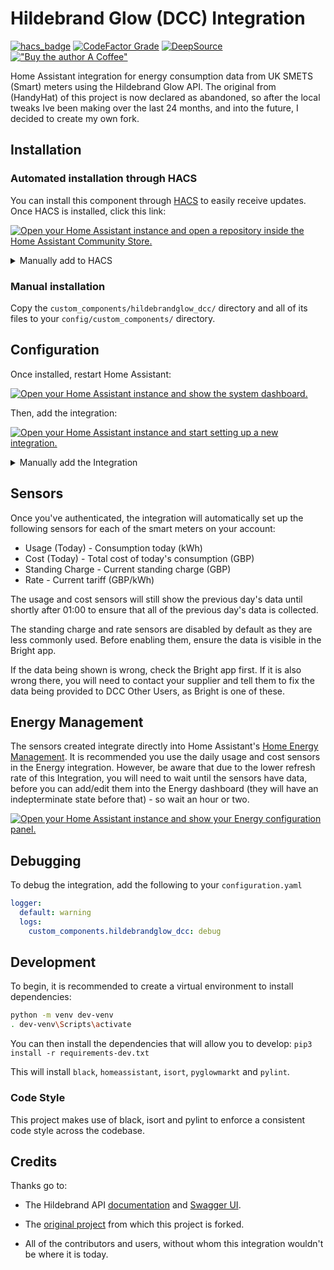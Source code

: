 # Hildebrand Glow (DCC) Integration

[![hacs_badge](https://img.shields.io/badge/HACS-Default-orange.svg?style=for-the-badge)](https://github.com/custom-components/hacs)
[![CodeFactor Grade](https://img.shields.io/codefactor/grade/github/JonandEl/ha-hildebrandglow-dcc?style=for-the-badge)](https://www.codefactor.io/repository/github/jonandel/ha-hildebrandglow-dcc)
[![DeepSource](https://deepsource.io/gh/jonandel/ha-hildebrandglow-dcc.svg/?label=active+issues&show_trend=true&token=gYN6CNb5ApHN5Pry_U-FFSYK)](https://deepsource.io/gh/JonandEl/ha-hildebrandglow-dcc/?ref=repository-badge)
[!["Buy the author A Coffee"](https://www.buymeacoffee.com/assets/img/custom_images/orange_img.png)](https://www.buymeacoffee.com/jonandel)

Home Assistant integration for energy consumption data from UK SMETS (Smart) meters using the Hildebrand Glow API.
The original from (HandyHat) of this project is now declared as abandoned, so after the local tweaks Ive been making over the last 24 months, and into the future, I decided to create my own fork.

## Installation

### Automated installation through HACS

You can install this component through [HACS](https://hacs.xyz/) to easily receive updates. Once HACS is installed, click this link:

[![Open your Home Assistant instance and open a repository inside the Home Assistant Community Store.](https://my.home-assistant.io/badges/hacs_repository.svg)](https://my.home-assistant.io/redirect/hacs_repository/?owner=jonandel&repository=ha-hildebrandglow-dcc)

<details>
  <summary>Manually add to HACS</summary>
  Visit the HACS Integrations pane and go to <i>Explore and download repositories</i>. Search for <code>Hildebrand Glow (DCC)</code>, and then hit <i>Download</i>. You'll then be able to install it through the <i>Integrations</i> pane.
</details>

### Manual installation

Copy the `custom_components/hildebrandglow_dcc/` directory and all of its files to your `config/custom_components/` directory.

## Configuration

Once installed, restart Home Assistant:

[![Open your Home Assistant instance and show the system dashboard.](https://my.home-assistant.io/badges/system_dashboard.svg)](https://my.home-assistant.io/redirect/system_dashboard/)

Then, add the integration:

[![Open your Home Assistant instance and start setting up a new integration.](https://my.home-assistant.io/badges/config_flow_start.svg)](https://my.home-assistant.io/redirect/config_flow_start/?domain=hildebrandglow_dcc)


<details>
  <summary>Manually add the Integration</summary>
  Visit the <i>Integrations</i> section in Home Assistant and click the <i>Add</i> button in the bottom right corner. Search for <code>Hildebrand Glow (DCC)</code> and input your credentials. <b>You may need to clear your browser cache before the integration appears in the list.</b>
</details>

## Sensors

Once you've authenticated, the integration will automatically set up the following sensors for each of the smart meters on your account:

- Usage (Today) - Consumption today (kWh)
- Cost (Today) - Total cost of today's consumption (GBP)
- Standing Charge - Current standing charge (GBP)
- Rate - Current tariff (GBP/kWh)

The usage and cost sensors will still show the previous day's data until shortly after 01:00 to ensure that all of the previous day's data is collected.

The standing charge and rate sensors are disabled by default as they are less commonly used. Before enabling them, ensure the data is visible in the Bright app.

If the data being shown is wrong, check the Bright app first. If it is also wrong there, you will need to contact your supplier and tell them to fix the data being provided to DCC Other Users, as Bright is one of these.

## Energy Management

The sensors created integrate directly into Home Assistant's [Home Energy Management](https://www.home-assistant.io/docs/energy/).
It is recommended you use the daily usage and cost sensors in the Energy integration.
However, be aware that due to the lower refresh rate of this Integration, you will need to wait until the sensors have data, before you can add/edit them into the Energy dashboard (they will have an indepterminate state before that) - so wait an hour or two.

[![Open your Home Assistant instance and show your Energy configuration panel.](https://my.home-assistant.io/badges/config_energy.svg)](https://my.home-assistant.io/redirect/config_energy/)

## Debugging

To debug the integration, add the following to your `configuration.yaml`

```yaml
logger:
  default: warning
  logs:
    custom_components.hildebrandglow_dcc: debug
```

## Development

To begin, it is recommended to create a virtual environment to install dependencies:

```bash
python -m venv dev-venv
. dev-venv\Scripts\activate
```

You can then install the dependencies that will allow you to develop:
`pip3 install -r requirements-dev.txt`

This will install `black`, `homeassistant`, `isort`, `pyglowmarkt` and `pylint`.

### Code Style

This project makes use of black, isort and pylint to enforce a consistent code style across the codebase.

## Credits

Thanks go to:

- The Hildebrand API [documentation](https://docs.glowmarkt.com/GlowmarktAPIDataRetrievalDocumentationIndividualUserForBright.pdf) and [Swagger UI](https://api.glowmarkt.com/api-docs/v0-1/resourcesys/).

- The [original project](https://github.com/HandyHat/ha-hildebrandglow) from which this project is forked.

- All of the contributors and users, without whom this integration wouldn't be where it is today.
